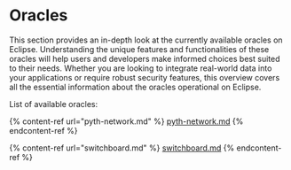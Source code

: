 # Oracles

This section provides an in-depth look at the currently available oracles on Eclipse.  Understanding the unique features and functionalities of these oracles will help users and developers make informed choices best suited to their needs. Whether you are looking to integrate real-world data into your applications or require robust security features, this overview covers all the essential information about the oracles operational on Eclipse.

List of available oracles:

{% content-ref url="pyth-network.md" %}
[pyth-network.md](pyth-network.md)
{% endcontent-ref %}

{% content-ref url="switchboard.md" %}
[switchboard.md](switchboard.md)
{% endcontent-ref %}
